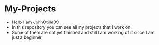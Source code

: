 # My-Projects
- Hello I am JohnOtilla09
- In this repository you can see all my projects that I work on.
- Some of them are not yet finished and still I am working of it since I am just a beginner
